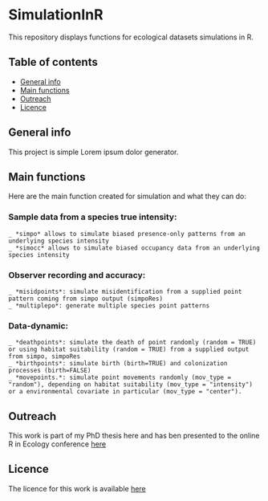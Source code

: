 # SimulationInR
This repository displays functions for ecological datasets simulations in R. 

## Table of contents
* [General info](#general-info)
* [Main functions](#Main-functions)
* [Outreach](#Outreach)
* [Licence](#Licence)

## General info
This project is simple Lorem ipsum dolor generator.
	
## Main functions
Here are the main function created for simulation and what they can do:
  ### Sample data from a species true intensity:
    _ *simpo* allows to simulate biased presence-only patterns from an underlying species intensity
    _ *simocc* allows to simulate biased occupancy data from an underlying species intensity
	
  ### Observer recording and accuracy:
    _ *misidpoints*: simulate misidentification from a supplied point pattern coming from simpo output (simpoRes) 
    _ *multiplepo*: generate multiple species point patterns
    
  ### Data-dynamic:
    _ *deathpoints*: simulate the death of point randomly (random = TRUE) or using habitat suitability (random = TRUE) from a supplied output from simpo, simpoRes 
    _ *birthpoints*: simulate birth (birth=TRUE) and colonization processes (birth=FALSE)
    _ *movepoints.*: simulate point movements randomly (mov_type = "random"), depending on habitat suitability (mov_type = "intensity") or a environmental covariate in particular (mov_type = "center").
    
## Outreach
This work is part of my PhD thesis here and has ben presented to the online R in Ecology conference [here](https://github.com/EmyGlblt/SimulationInR/blob/main/Simulation_EcologyinR_EmyGuilbault.pdf)

 
## Licence
The licence for this work is available [here](https://github.com/EmyGlblt/SimulationInR/blob/main/License.txt)
